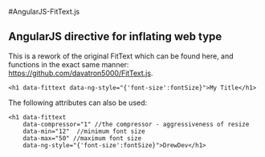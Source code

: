 #AngularJS-FitText.js

## AngularJS directive for inflating web type

This is a rework of the original FitText which can be found here, and functions in the exact same manner: https://github.com/davatron5000/FitText.js.

	<h1 data-fittext data-ng-style="{'font-size':fontSize}">My Title</h1>

The following attributes can also be used:
	
	<h1 data-fittext 
		data-compressor="1" //the compressor - aggressiveness of resize
		data-min="12"  //minimum font size
		data-max="50" //maximum font size
		data-ng-style="{'font-size':fontSize}">DrewDev</h1>